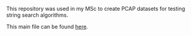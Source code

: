 This repository was used in my MSc to create PCAP datasets for testing string search algorithms.

This main file can be found [here]().
